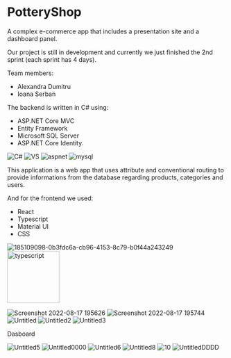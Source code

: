 # PotteryShop

A complex e-commerce app that includes a presentation site and a dashboard panel.

Our project is still in development and currently we just finished the 2nd sprint (each sprint has 4 days).

Team members:
- Alexandra Dumitru
- Ioana Serban 

The backend is written in C# using:
- ASP.NET Core MVC
- Entity Framework
- Microsoft SQL Server
- ASP.NET Core Identity.

![C#](https://user-images.githubusercontent.com/89579316/185113100-f71d180a-1f64-449c-be0e-e7a5b2d406e5.jpg)
![VS](https://user-images.githubusercontent.com/89579316/185113105-c6b9943b-79ec-45bd-b1c5-1f7ab0d37d22.jpg)
![aspnet](https://user-images.githubusercontent.com/89579316/185113117-f7a60d62-d633-4d8e-bf97-4ba70cababfd.jpg)
![mysql](https://user-images.githubusercontent.com/89579316/185114266-30cadf70-0f81-4c8b-a58f-a3a316f1f47b.jpg)

This application is a web app that uses attribute and conventional routing to provide informations from the database regarding products, 
categories and users.

And for the frontend we used: 
- React
- Typescript
- Material UI
- CSS

![185109098-0b3fdc6a-cb96-4153-8c79-b0f44a243249](https://user-images.githubusercontent.com/86601701/185206745-26e11146-ab2c-430a-ad62-36f228fda19e.jpg)
<img width="120" alt="typescript" src="https://user-images.githubusercontent.com/86601701/185207961-360648a0-999d-4be6-8367-e11e44688e48.png">


![Screenshot 2022-08-17 195626](https://user-images.githubusercontent.com/89388372/185232491-aacb7f2c-770f-4c60-9dfe-903ea13207cc.png)
![Screenshot 2022-08-17 195744](https://user-images.githubusercontent.com/89388372/185232609-ddc2c038-ff60-4273-a2fd-c84e935b0693.png)
![Untitled](https://user-images.githubusercontent.com/89388372/185232619-0a4867be-cff1-434e-b4f9-e0cdda129f0c.png)
![Untitled2](https://user-images.githubusercontent.com/89388372/185232626-73a25cb1-50c1-48e5-98ef-4e193ce5824c.png)
![Untitled3](https://user-images.githubusercontent.com/89388372/185236920-2892cd5f-7232-46a3-b0bf-7727a8a501cb.png)

Dasboard

![Untitled5](https://user-images.githubusercontent.com/89388372/185236959-4a481317-8e8d-438e-9c77-53d1d676c0b5.png)
![Untitled0000](https://user-images.githubusercontent.com/89388372/185237900-038e3bf5-7aa1-4156-896c-c90422d9c8a2.png)
![Untitled6](https://user-images.githubusercontent.com/89388372/185236978-ba33182a-3ba6-4173-8700-debfa4d48734.png)
![Untitled8](https://user-images.githubusercontent.com/89388372/185237384-a9c78618-79dc-4107-aa63-565a3f07eb65.png)
![10](https://user-images.githubusercontent.com/89388372/185237396-1fdbee0a-320d-4136-be3d-21b3ed9c10ae.png)
![UntitledDDDD](https://user-images.githubusercontent.com/89388372/185237410-36fec5b3-11e4-4cf0-be2b-83a10d0ad592.png)
